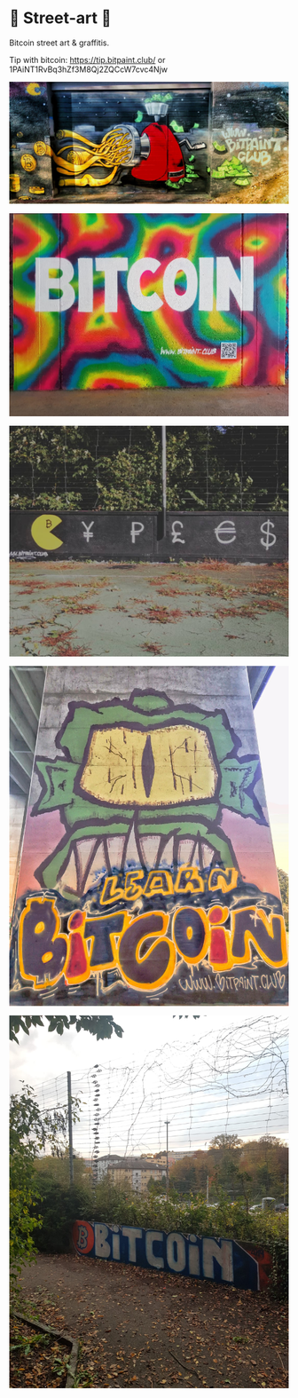 #  🌇 Street-art 🌇
Bitcoin street art &amp; graffitis.


Tip with bitcoin: https://tip.bitpaint.club/  or 1PAiNT1RvBq3hZf3M8Qj2ZQCcW7cvc4Njw


![Image](https://raw.githubusercontent.com/bitpaint/Street-art/master/The%20internet%20machine.jpeg)

![Image](/Bitcoin.jpg)

![Image](Fiatman.jpg)

![Image](/Learn-Bitcoin.jpg)

![Image](/Bitcoin_2.jpg)
